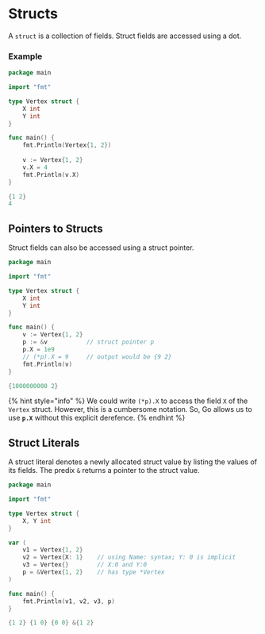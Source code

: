 # Structs

A `struct`  is a collection of fields. Struct fields are accessed using a dot.

### Example

```go
package main

import "fmt"

type Vertex struct {
    X int
    Y int
}

func main() {
    fmt.Println(Vertex{1, 2})
    
    v := Vertex{1, 2}
    v.X = 4
    fmt.Println(v.X)
}
```

```go
{1 2}
4
```

## Pointers to Structs

Struct fields can also be accessed using a struct pointer.

```go
package main

import "fmt"

type Vertex struct {
    X int
    Y int
}

func main() {
    v := Vertex{1, 2}
    p := &v           // struct pointer p
    p.X = 1e9
    // (*p).X = 9     // output would be {9 2}
    fmt.Println(v)
}
```

```go
{1000000000 2}
```

{% hint style="info" %}
We could write `(*p).X` to access the field `X` of the `Vertex` struct. However, this is a cumbersome notation. So, Go allows us to use **`p.X`** without this explicit derefence.
{% endhint %}

## Struct Literals

A struct literal denotes a newly allocated struct value by listing the values of its fields. The predix `&` returns a pointer to the struct value.

```go
package main

import "fmt"

type Vertex struct {
    X, Y int
}

var (
    v1 = Vertex{1, 2}
    v2 = Vertex{X: 1}    // using Name: syntax; Y: 0 is implicit
    v3 = Vertex{}        // X:0 and Y:0
    p = &Vertex{1, 2}    // has type *Vertex
)

func main() {
    fmt.Println(v1, v2, v3, p)
}

```

```go
{1 2} {1 0} {0 0} &{1 2}
```


